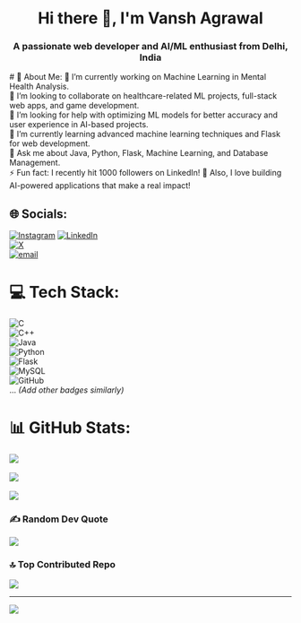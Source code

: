 <div align="center">
<h1 align="center">Hi there 👋, I'm Vansh Agrawal</h1>
<h3 align="center">A passionate web developer and AI/ML enthusiast from Delhi, India</h3>
</div>
# 💫 About Me:
🔭 I’m currently working on Machine Learning in Mental Health Analysis.<br>  
👯 I’m looking to collaborate on healthcare-related ML projects, full-stack web apps, and game development.<br>  
🤝 I’m looking for help with optimizing ML models for better accuracy and user experience in AI-based projects.<br>  
🌱 I’m currently learning advanced machine learning techniques and Flask for web development.<br>  
💬 Ask me about Java, Python, Flask, Machine Learning, and Database Management.<br>  
⚡ Fun fact: I recently hit 1000 followers on LinkedIn! 🎉 Also, I love building AI-powered applications that make a real impact!  

## 🌐 Socials:
[![Instagram](https://img.shields.io/badge/Instagram-%23E4405F.svg?logo=Instagram&logoColor=white)](https://instagram.com/thevanshagrawal)  [![LinkedIn](https://img.shields.io/badge/LinkedIn-%230077B5.svg?logo=linkedin&logoColor=white)](https://linkedin.com/in/vansh-agrawal-7bb34b2a4)  
[![X](https://img.shields.io/badge/X-black.svg?logo=X&logoColor=white)](https://x.com/vansh070605)  
[![email](https://img.shields.io/badge/Email-D14836?logo=gmail&logoColor=white)](mailto:vansh070605@gmail.com)  

# 💻 Tech Stack:
![C](https://img.shields.io/badge/c-%2300599C.svg?style=for-the-badge&logo=c&logoColor=white)  
![C++](https://img.shields.io/badge/c++-%2300599C.svg?style=for-the-badge&logo=c%2B%2B&logoColor=white)  
![Java](https://img.shields.io/badge/java-%23ED8B00.svg?style=for-the-badge&logo=openjdk&logoColor=white)  
![Python](https://img.shields.io/badge/python-3670A0?style=for-the-badge&logo=python&logoColor=ffdd54)  
![Flask](https://img.shields.io/badge/flask-%23000.svg?style=for-the-badge&logo=flask&logoColor=white)  
![MySQL](https://img.shields.io/badge/mysql-4479A1.svg?style=for-the-badge&logo=mysql&logoColor=white)  
![GitHub](https://img.shields.io/badge/github-%23121011.svg?style=for-the-badge&logo=github&logoColor=white)  
... *(Add other badges similarly)*  

# 📊 GitHub Stats:
![](https://github-readme-stats.vercel.app/api?username=vansh070605&theme=dark&hide_border=false&include_all_commits=true&count_private=true)<br/>  
![](https://github-readme-streak-stats.herokuapp.com/?user=vansh070605&theme=dark&hide_border=false)<br/>  
![](https://github-readme-stats.vercel.app/api/top-langs/?username=vansh070605&theme=dark&hide_border=false&include_all_commits=true&count_private=true&layout=compact)  

### ✍️ Random Dev Quote
![](https://quotes-github-readme.vercel.app/api?type=horizontal&theme=radical)  

### 🔝 Top Contributed Repo
![](https://github-contributor-stats.vercel.app/api?username=vansh070605&limit=5&theme=dark&combine_all_yearly_contributions=true)  

---
[![](https://visitcount.itsvg.in/api?id=vansh070605&icon=1&color=0)](https://visitcount.itsvg.in)  


